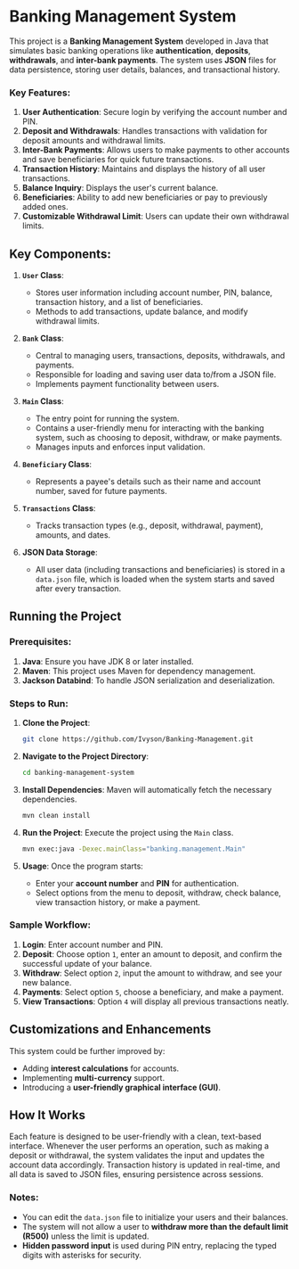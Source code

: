 # Banking Management System 

This project is a **Banking Management System** developed in Java that simulates basic banking operations like **authentication**, **deposits**, **withdrawals**, and **inter-bank payments**. The system uses **JSON** files for data persistence, storing user details, balances, and transactional history.

### Key Features:
1. **User Authentication**: Secure login by verifying the account number and PIN.
2. **Deposit and Withdrawals**: Handles transactions with validation for deposit amounts and withdrawal limits.
3. **Inter-Bank Payments**: Allows users to make payments to other accounts and save beneficiaries for quick future transactions.
4. **Transaction History**: Maintains and displays the history of all user transactions.
5. **Balance Inquiry**: Displays the user's current balance.
6. **Beneficiaries**: Ability to add new beneficiaries or pay to previously added ones.
7. **Customizable Withdrawal Limit**: Users can update their own withdrawal limits.

## Key Components:

1. **`User` Class**: 
   - Stores user information including account number, PIN, balance, transaction history, and a list of beneficiaries.
   - Methods to add transactions, update balance, and modify withdrawal limits.
   
2. **`Bank` Class**:
   - Central to managing users, transactions, deposits, withdrawals, and payments.
   - Responsible for loading and saving user data to/from a JSON file.
   - Implements payment functionality between users.
   
3. **`Main` Class**:
   - The entry point for running the system.
   - Contains a user-friendly menu for interacting with the banking system, such as choosing to deposit, withdraw, or make payments.
   - Manages inputs and enforces input validation.
   
4. **`Beneficiary` Class**:
   - Represents a payee's details such as their name and account number, saved for future payments.

5. **`Transactions` Class**:
   - Tracks transaction types (e.g., deposit, withdrawal, payment), amounts, and dates.
   
6. **JSON Data Storage**:
   - All user data (including transactions and beneficiaries) is stored in a `data.json` file, which is loaded when the system starts and saved after every transaction.

## Running the Project

### Prerequisites:
1. **Java**: Ensure you have JDK 8 or later installed.
2. **Maven**: This project uses Maven for dependency management.
3. **Jackson Databind**: To handle JSON serialization and deserialization.

### Steps to Run:
1. **Clone the Project**:
   ```bash
   git clone https://github.com/Ivyson/Banking-Management.git
   ```
2. **Navigate to the Project Directory**:
   ```bash
   cd banking-management-system
   ```
3. **Install Dependencies**:
   Maven will automatically fetch the necessary dependencies.
   ```bash
   mvn clean install
   ```
4. **Run the Project**:
   Execute the project using the `Main` class.
   ```bash
   mvn exec:java -Dexec.mainClass="banking.management.Main"
   ```
   
5. **Usage**:
   Once the program starts:
   - Enter your **account number** and **PIN** for authentication.
   - Select options from the menu to deposit, withdraw, check balance, view transaction history, or make a payment.

### Sample Workflow:
1. **Login**: Enter account number and PIN.
2. **Deposit**: Choose option `1`, enter an amount to deposit, and confirm the successful update of your balance.
3. **Withdraw**: Select option `2`, input the amount to withdraw, and see your new balance.
4. **Payments**: Select option `5`, choose a beneficiary, and make a payment.
5. **View Transactions**: Option `4` will display all previous transactions neatly.

## Customizations and Enhancements
This system could be further improved by:
- Adding **interest calculations** for accounts.
- Implementing **multi-currency** support.
- Introducing a **user-friendly graphical interface (GUI)**.

## How It Works
Each feature is designed to be user-friendly with a clean, text-based interface. Whenever the user performs an operation, such as making a deposit or withdrawal, the system validates the input and updates the account data accordingly. Transaction history is updated in real-time, and all data is saved to JSON files, ensuring persistence across sessions.

### Notes:
- You can edit the `data.json` file to initialize your users and their balances.
- The system will not allow a user to **withdraw more than the default limit (R500)** unless the limit is updated.
- **Hidden password input** is used during PIN entry, replacing the typed digits with asterisks for security.
